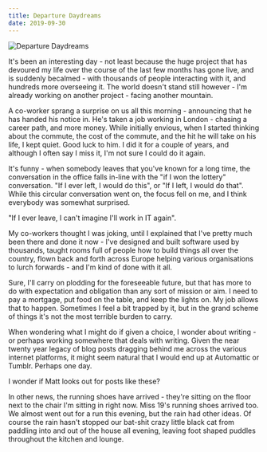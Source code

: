 ```yaml
---
title: Departure Daydreams
date: 2019-09-30
---
```


![Departure Daydreams](https://source.unsplash.com/2aFp6EWWs58/1600x900)

It's been an interesting day - not least because the huge project that has devoured my life over the course of the last few months has gone live, and is suddenly becalmed - with thousands of people interacting with it, and hundreds more overseeing it. The world doesn't stand still however - I'm already working on another project - facing another mountain.

A co-worker sprang a surprise on us all this morning - announcing that he has handed his notice in. He's taken a job working in London - chasing a career path, and more money. While initially envious, when I started thinking about the commute, the cost of the commute, and the hit he will take on his life, I kept quiet. Good luck to him. I did it for a couple of years, and although I often say I miss it, I'm not sure I could do it again.

It's funny - when somebody leaves that you've known for a long time, the conversation in the office falls in-line with the "if I won the lottery" conversation. "If I ever left, I would do this", or "If I left, I would do that". While this circular conversation went on, the focus fell on me, and I think everybody was somewhat surprised.

"If I ever leave, I can't imagine I'll work in IT again".

My co-workers thought I was joking, until I explained that I've pretty much been there and done it now - I've designed and built software used by thousands, taught rooms full of people how to build things all over the country, flown back and forth across Europe helping various organisations to lurch forwards - and I'm kind of done with it all.

Sure, I'll carry on plodding for the foreseeable future, but that has more to do with expectation and obligation than any sort of mission or aim. I need to pay a mortgage, put food on the table, and keep the lights on. My job allows that to happen. Sometimes I feel a bit trapped by it, but in the grand scheme of things it's not the most terrible burden to carry.

When wondering what I might do if given a choice, I wonder about writing - or perhaps working somewhere that deals with writing. Given the near twenty year legacy of blog posts dragging behind me across the various internet platforms, it might seem natural that I would end up at Automattic or Tumblr. Perhaps one day.

I wonder if Matt looks out for posts like these?

In other news, the running shoes have arrived - they're sitting on the floor next to the chair I'm sitting in right now. Miss 19's running shoes arrived too. We almost went out for a run this evening, but the rain had other ideas. Of course the rain hasn't stopped our bat-shit crazy little black cat from paddling into and out of the house all evening, leaving foot shaped puddles throughout the kitchen and lounge.